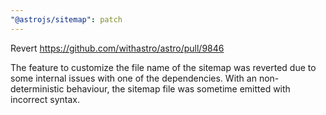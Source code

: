 ```yaml
---
"@astrojs/sitemap": patch
---
```


Revert https://github.com/withastro/astro/pull/9846 

The feature to customize the file name of the sitemap was reverted due to some internal issues with one of the dependencies. With an non-deterministic behaviour, the sitemap file was sometime emitted with incorrect syntax. 
